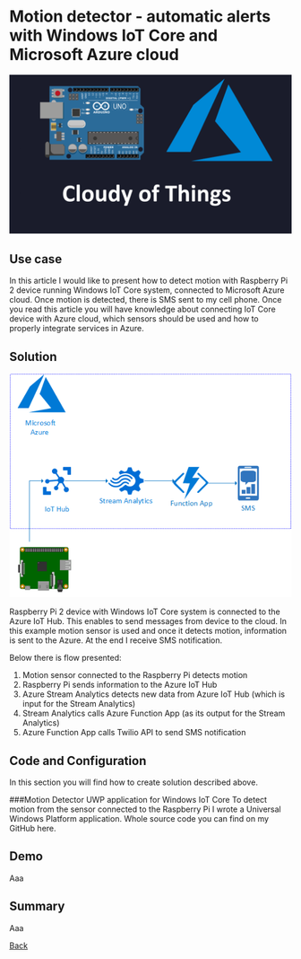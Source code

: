 # Motion detector - automatic alerts with Windows IoT Core and Microsoft Azure cloud


![Image](https://github.com/Daniel-Krzyczkowski/Daniel-Krzyczkowski.github.io/blob/master/cloudyofthings/mainassets/CloudyOfThings.png?raw=true)

## Use case
In this article I would like to present how to detect motion with Raspberry Pi 2 device running Windows IoT Core system, connected to Microsoft Azure cloud. Once motion is detected, there is SMS sent to my cell phone. Once you read this article you will have knowledge about connecting IoT Core device with Azure cloud, which sensors should be used and how to properly integrate services in Azure.

## Solution

<p align="center">
  <img src="https://github.com/Daniel-Krzyczkowski/Daniel-Krzyczkowski.github.io/blob/master/cloudyofthings/article1/assets/MotionDetector.png?raw=true" alt="Solution diagram"/>
</p>

Raspberry Pi 2 device with Windows IoT Core system is connected to the Azure IoT Hub. This enables to send messages from device to the cloud. In this example motion sensor is used and once it detects motion, information is sent to the Azure. At the end I receive SMS notification. 

Below there is flow presented:
1. Motion sensor connected to the Raspberry Pi detects motion
2. Raspberry Pi sends information to the Azure IoT Hub
3. Azure Stream Analytics detects new data from Azure IoT Hub (which is input for the Stream Analytics)
4. Stream Analytics calls Azure Function App (as its output for the Stream Analytics)
5. Azure Function App calls Twilio API to send SMS notification

## Code and Configuration
In this section you will find how to create solution described above.

###Motion Detector UWP application for Windows IoT Core
To detect motion from the sensor connected to the Raspberry Pi I wrote a Universal Windows Platform application. Whole source code you can find on my GitHub here.

## Demo
Aaa

## Summary
Aaa

[Back](https://daniel-krzyczkowski.github.io/cloudyofthings/main/index)
